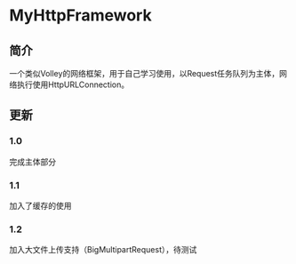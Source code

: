 # MyHttpFramework
## 简介
一个类似Volley的网络框架，用于自己学习使用，以Request任务队列为主体，网络执行使用HttpURLConnection。
## 更新
### 1.0
完成主体部分
### 1.1
加入了缓存的使用
### 1.2
加入大文件上传支持（BigMultipartRequest），待测试
